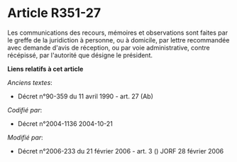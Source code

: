 # Article R351-27

Les communications des recours, mémoires et observations sont faites par le greffe de la juridiction à personne, ou à
domicile, par lettre recommandée avec demande d'avis de réception, ou par voie administrative, contre récépissé, par
l'autorité que désigne le président.

**Liens relatifs à cet article**

_Anciens textes_:

  - Décret n°90-359 du 11 avril 1990 - art. 27 (Ab)

_Codifié par_:

  - Décret n°2004-1136 2004-10-21

_Modifié par_:

  - Décret n°2006-233 du 21 février 2006 - art. 3 () JORF 28 février 2006
